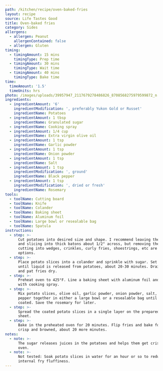 ```yaml
---
path: /kitchen/recipe/oven-baked-fries
layout: recipe
source: Life Tastes Good
title: Oven-baked fries
category: Sides
allergens:
  - allergen: Peanut
    allergenContained: false
  - allergen: Gluten
timing:
  - timingAmount: 15 mins
    timingType: Prep time
  - timingAmount: 30 mins
    timingType: Wait time
  - timingAmount: 40 mins
    timingType: Bake time
time:
  timeAmount: '1.5'
  timeUnits: hrs
photo: /images/uploads/39957947_2117679278486826_8708568275979599872_n.jpg
ingredients:
  - ingredientAmount: '6'
    ingredientModification: ', preferably Yukon Gold or Russet'
    ingredientName: Potatoes
  - ingredientAmount: 1 tbsp
    ingredientName: Granulated sugar
  - ingredientName: Cooking spray
  - ingredientAmount: 1/4 cup
    ingredientName: Extra virgin olive oil
  - ingredientAmount: 1 tsp
    ingredientName: Garlic powder
  - ingredientAmount: 1 tsp
    ingredientName: Onion powder
  - ingredientAmount: 1 tsp
    ingredientName: Salt
  - ingredientAmount: 1 tsp
    ingredientModification: ', ground'
    ingredientName: Black pepper
  - ingredientAmount: 1 tsp
    ingredientModification: ', dried or fresh'
    ingredientName: Rosemary
tools:
  - toolName: Cutting board
  - toolName: Knife
  - toolName: Colander
  - toolName: Baking sheet
  - toolName: Aluminum foil
  - toolName: Large bowl or resealable bag
  - toolName: Spatula
instructions:
  - step: >-
      Cut potatoes into desired size and shape. I recommend leaving the skin on
      and slicing into thick batons about 1/2" across, but removing the skin or
      cutting into wedges, crinkles, curly fries, shoestrings, etc are all great
      options.
  - step: >-
      Place potato slices into a colander and sprinkle with sugar. Set aside
      until liquid is released from potatoes, about 20-30 minutes. Drain liquid
      and pat fries dry.
  - step: >-
      Preheat oven to 425°F. Line a baking sheet with aluminum foil and spray
      with cooking spray.
  - step: >-
      Mix potato slices, olive oil, garlic powder, onion powder, salt, and black
      pepper together in either a large bowl or a resealable bag until evenly
      coated. Save the rosemary for later.
  - step: >-
      Spread the coated potato slices in a single layer on the prepared baking
      sheet.
  - step: >-
      Bake in the preheated oven for 20 minutes. Flip fries and bake for until
      crisp and browned, about 20 more minutes.
notes:
  - note: >-
      The sugar releases juices in the potatoes and helps them get crisp in the
      oven.
  - note: >-
      Not tested: Soak potato slices in water for an hour or so to reduce
      internal fry fluffiness.
---
```


